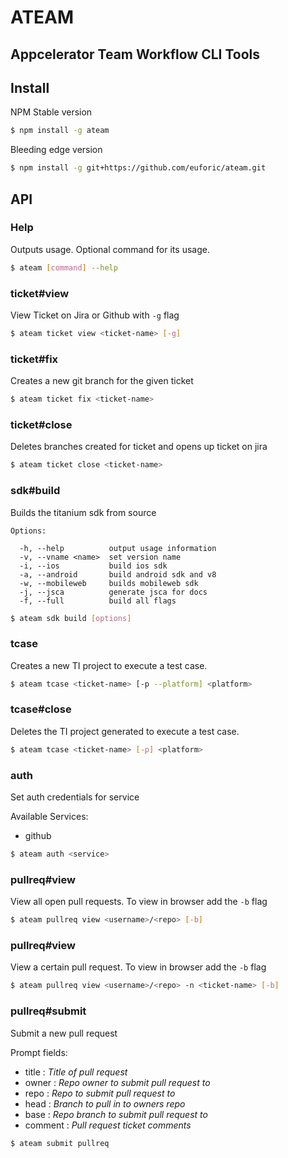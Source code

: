 # ATEAM
## Appcelerator Team Workflow CLI Tools

## Install


NPM Stable version

```bash
$ npm install -g ateam
```

Bleeding edge version

```bash
$ npm install -g git+https://github.com/euforic/ateam.git
```

## API

### Help

Outputs usage. Optional command for its usage.

```bash
$ ateam [command] --help
```

### ticket#view

View Ticket on Jira or Github with `-g` flag

```bash
$ ateam ticket view <ticket-name> [-g]
```

### ticket#fix

Creates a new git branch for the given ticket

```bash
$ ateam ticket fix <ticket-name>
```

### ticket#close

Deletes branches created for ticket and opens up ticket on jira

```bash
$ ateam ticket close <ticket-name>
```

### sdk#build

Builds the titanium sdk from source

```
Options:

  -h, --help          output usage information
  -v, --vname <name>  set version name
  -i, --ios           build ios sdk
  -a, --android       build android sdk and v8
  -w, --mobileweb     builds mobileweb sdk
  -j, --jsca          generate jsca for docs
  -f, --full          build all flags
```
```bash
$ ateam sdk build [options]
```

### tcase

Creates a new TI project to execute a test case.

```bash
$ ateam tcase <ticket-name> [-p --platform] <platform>
```

### tcase#close

Deletes the TI project generated to execute a test case.

```bash
$ ateam tcase <ticket-name> [-p] <platform>
```

### auth

Set auth credentials for service

Available Services:

- github

```bash
$ ateam auth <service>
```

### pullreq#view

View all open pull requests. To view in browser add the `-b` flag

```bash
$ ateam pullreq view <username>/<repo> [-b]
```

### pullreq#view

View a certain pull request. To view in browser add the `-b` flag

```bash
$ ateam pullreq view <username>/<repo> -n <ticket-name> [-b]
```

### pullreq#submit

Submit a new pull request

Prompt fields:

- title : _Title of pull request_
- owner : _Repo owner to submit pull request to_
- repo : _Repo to submit pull request to_
- head : _Branch to pull in to owners repo_
- base : _Repo branch to submit pull request to_
- comment : _Pull request ticket comments_

```bash
$ ateam submit pullreq
```